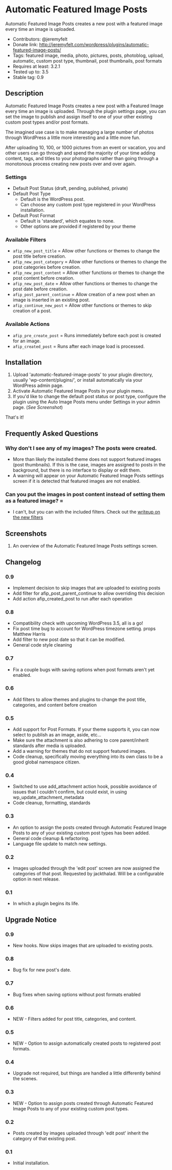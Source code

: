 # Automatic Featured Image Posts

Automatic Featured Image Posts creates a new post with a featured image every time an image is uploaded.

* Contributors: @jeremyfelt
* Donate link: http://jeremyfelt.com/wordpress/plugins/automatic-featured-image-posts/
* Tags: featured image, media, photo, pictures, posts, photoblog, upload, automatic, custom post type, thumbnail, post thumbnails, post formats
* Requires at least: 3.2.1
* Tested up to: 3.5
* Stable tag: 0.9

## Description

Automatic Featured Image Posts creates a new post with a Featured Image every time an image is uploaded. Through the plugin settings page, you can set the image to publish and assign itself to one of your other existing custom post types and/or post formats.

The imagined use case is to make managing a large number of photos through WordPress a little more interesting and a little more fun.

After uploading 10, 100, or 1000 pictures from an event or vacation, you and other users can go through and spend the majority of your time adding content, tags, and titles to your photographs rather than going through a monotonous process creating new posts over and over again.

### Settings

* Default Post Status (draft, pending, published, private)
* Default Post Type
    * Default is the WordPress post.
    * Can choose any custom post type registered in your WordPress installation.
*  Default Post Format
    *  Default is 'standard', which equates to none.
    *  Other options are provided if registered by your theme

### Available Filters

* `afip_new_post_title` = Allow other functions or themes to change the post title before creation.
* `afip_new_post_category` = Allow other functions or themes to change the post categories before creation.
* `afip_new_post_content` = Allow other functions or themes to change the post content before creation.
* `afip_new_post_date` = Allow other functions or themes to change the post date before creation.
* `afip_post_parent_continue` = Allow creation of a new post when an image is inserted in an existing post.
* `afip_continue_new_post` = Allow other functions or themes to skip creation of a post.

### Available Actions

* `afip_pre_create_post` = Runs immediately before each post is created for an image.
* `afip_created_post` = Runs after each image load is processed.

## Installation

1. Upload 'automatic-featured-image-posts' to your plugin directory, usually 'wp-content/plugins/', or install automatically via your WordPress admin page.
1. Activate Automatic Featured Image Posts in your plugin menu.
1. If you'd like to change the default post status or post type, configure the plugin using the Auto Image Posts menu under Settings in your admin page. (*See Screenshot*)

That's it!

## Frequently Asked Questions

### Why don't I see any of my images? The posts were created.

* More than likely the installed theme does not support featured images (post thumbnails). If this is the case, images are assigned to posts in the background, but there is no interface to display or edit them.
* A warning will appear on your Automatic Featured Image Posts settings screen if it is detected that featured images are not enabled.

### Can you put the images in post content instead of setting them as a featured image? =

*  I can't, but you can with the included filters. Check out the [writeup on the new filters](http://jeremyfelt.com/wordpress/2012/04/14/filters-in-automatic-featured-image-posts "Filters in Automatic Featured Image Posts")

## Screenshots

1. An overview of the Automatic Featured Image Posts settings screen.

## Changelog

### 0.9

* Implement decision to skip images that are uploaded to existing posts
* Add filter for afip_post_parent_continue to allow overriding this decision
* Add action afip_created_post to run after each operation

### 0.8

* Compatibility check with upcoming WordPress 3.5, all is a go!
* Fix post time bug to account for WordPress timezone setting. props Matthew Harris
* Add filter to new post date so that it can be modified.
* General code style cleaning

### 0.7

* Fix a couple bugs with saving options when post formats aren't yet enabled.

### 0.6

* Add filters to allow themes and plugins to change the post title, categories, and content before creation

### 0.5

* Add support for Post Formats. If your theme supports it, you can now select to publish as an image, aside, etc...
* Make sure the attachment is also adhering to core parent/inherit standards after media is uploaded.
* Add a warning for themes that do not support featured images.
* Code cleanup, specifically moving everything into its own class to be a good global namespace citizen.

### 0.4

* Switched to use add_attachment action hook, possible avoidance of issues that I couldn't confirm, but could exist, in using wp_update_attachment_metadata
* Code cleanup, formatting, standards

### 0.3

* An option to assign the posts created through Automatic Featured Image Posts to any of your existing custom post types has been added.
* General code cleanup & refactoring.
* Language file update to match new settings.

### 0.2

* Images uploaded through the 'edit post' screen are now assigned the categories of that post. Requested by jackthalad. Will be a configurable option in next release.

### 0.1

* In which a plugin begins its life.

## Upgrade Notice

### 0.9

* New hooks. Now skips images that are uploaded to existing posts.

### 0.8

* Bug fix for new post's date.

### 0.7

* Bug fixes when saving options without post formats enabled

### 0.6

* NEW - Filters added for post title, categories, and content.

### 0.5

* NEW - Option to assign automatically created posts to registered post formats.

### 0.4

* Upgrade not required, but things are handled a little differently behind the scenes.

### 0.3

* NEW - Option to assign posts created through Automatic Featured Image Posts to any of your existing custom post types.

### 0.2

* Posts created by images uploaded through 'edit post' inherit the category of that existing post.

### 0.1

* Initial installation.